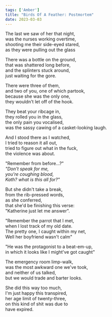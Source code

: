 ```yaml
---
tags: ['Amber']
title: "Birds Of A Feather: Postmortem"
date: 2023-03-03
---
```


The last we saw of her that night,  
was the nurses working overtime,  
shooting me their side-eyed stared,  
as they were pulling out the glass

There was a bottle on the ground,  
that was shattered long before,  
and the splinters stuck around,  
just waiting for the gore.

There were three of them,  
and two of you, one of which partook,  
because she was the only one,  
they wouldn't let off of the hook.

They beat your ribcage in,  
they rolled you in the glass,  
the only pain you vocalised,  
was the sassy cawing of a casket-looking laugh.

And I stood there as I watched,  
I tried to reason it all out,  
tried to figure out what in the fuck,  
the violence was about.

"Remember from before...?"  
*"Don't speak for me,*  
*you're coughing blood,*  
*Kath? what is this all for?"*

But she didn't take a break,  
from the rib-pressed words,  
as she conferred,  
that she'd be finishing this verse:  
"Katherine just let me answer".

"Remember the parrot that I met,  
when I lost track of my old date.  
The pretty one, I caught within my net,  
Well her boyfriend wasn't calm"

"He was the protagonist to a beat-em-up,  
in which it looks like I might've got caught"

The emergency room limp-walk,  
was the most awkward one we've took,  
and neither of us talked,  
but we would trade and barter looks.

She did this way too much,  
I'm just happy this transpired,  
her age limit of twenty-three,  
on this kind of shit was due to  
have expired.
